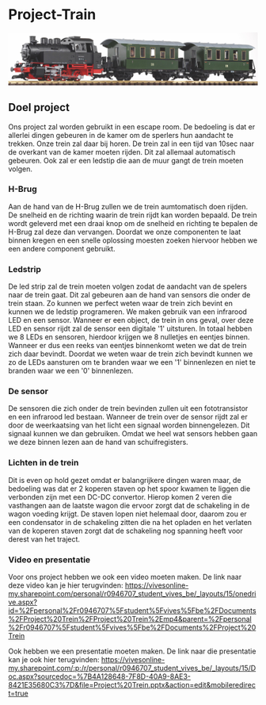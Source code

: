 # Project-Train 
![Trein](img/fototrein.jpg)
## Doel project
Ons project zal worden gebruikt in een escape room. 
De bedoeling is dat er allerlei dingen gebeuren in de kamer om de sperlers
hun aandacht te trekken. Onze trein zal daar bij horen.
De trein zal in een tijd van 10sec naar de overkant van de kamer 
moeten rijden. Dit zal allemaal automatisch gebeuren. 
Ook zal er een ledstip die aan de muur gangt de trein moeten volgen.

### H-Brug
Aan de hand van de H-Brug zullen we de trein aumtomatisch doen rijden. De snelheid
en de richting waarin de trein rijdt kan worden bepaald. De trein wordt geleverd met 
een draai knop om de snelheid en richting te bepalen de H-Brug zal deze dan vervangen.
Doordat we onze componenten te laat binnen kregen en een snelle oplossing moesten zoeken hiervoor
hebben we een andere component gebruikt. 

### Ledstrip
De led strip zal de trein moeten volgen zodat de aandacht
van de spelers naar de trein gaat. Dit zal gebeuren aan de hand van 
sensors die onder de trein staan. Zo kunnen we perfect weten waar de trein zich
bevint en kunnen we de ledstip programeren. We maken gebruik van een infrarood LED en een sensor. Wanneer er een object, de trein in ons geval, over deze LED en sensor rijdt zal de sensor een digitale '1' uitsturen.
In totaal hebben we 8 LEDs en sensoren, hierdoor krijgen we 8 nulletjes en eentjes binnen. Wanneer er dus een reeks van eentjes binnenkomt weten we dat de trein zich daar bevindt. Doordat we weten waar de trein zich bevindt 
kunnen we zo de LEDs aansturen om te branden waar we een '1' binnenlezen en niet te branden waar we een '0' binnenlezen.

### De sensor 
De sensoren die zich onder de trein bevinden zullen uit een fototransistor en
een infrarood led bestaan. Wanneer de trein over de sensor rijdt zal
er door de weerkaatsing van het licht een signaal worden binnengelezen. Dit signaal
kunnen we dan gebruiken. Omdat we heel wat sensors hebben gaan we deze binnen 
lezen aan de hand van schuifregisters.


### Lichten in de trein
Dit is even op hold gezet omdat er balangrijkere dingen waren maar, de bedoeling was dat
er 2 koperen staven op het spoor kwamen te liggen die verbonden zijn met een DC-DC convertor.
Hierop komen 2 veren die vasthangen aan de laatste wagon die ervoor zorgt dat de schakeling in de 
wagon voeding krijgt. De staven lopen niet helemaal door, daarom zou er een condensator in de schakeling 
zitten die na het opladen en het verlaten van de koperen staven zorgt dat de schakeling nog spanning heeft voor derest van het traject.

### Video en presentatie
Voor ons project hebben we ook een video moeten maken. De link naar deze video kan je hier terugvinden:
https://vivesonline-my.sharepoint.com/personal/r0946707_student_vives_be/_layouts/15/onedrive.aspx?id=%2Fpersonal%2Fr0946707%5Fstudent%5Fvives%5Fbe%2FDocuments%2FProject%20Trein%2FProject%20Trein%2Emp4&parent=%2Fpersonal%2Fr0946707%5Fstudent%5Fvives%5Fbe%2FDocuments%2FProject%20Trein

Ook hebben we een presentatie moeten maken. De link naar die presentatie kan je ook hier terugvinden:
https://vivesonline-my.sharepoint.com/:p:/r/personal/r0946707_student_vives_be/_layouts/15/Doc.aspx?sourcedoc=%7B4A128648-7F8D-40A9-8AE3-8421E35680C3%7D&file=Project%20Trein.pptx&action=edit&mobileredirect=true

